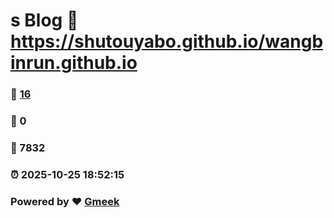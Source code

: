 # s Blog :link: https://shutouyabo.github.io/wangbinrun.github.io 
### :page_facing_up: [16](https://shutouyabo.github.io/wangbinrun.github.io/tag.html) 
### :speech_balloon: 0 
### :hibiscus: 7832 
### :alarm_clock: 2025-10-25 18:52:15 
### Powered by :heart: [Gmeek](https://github.com/Meekdai/Gmeek)
